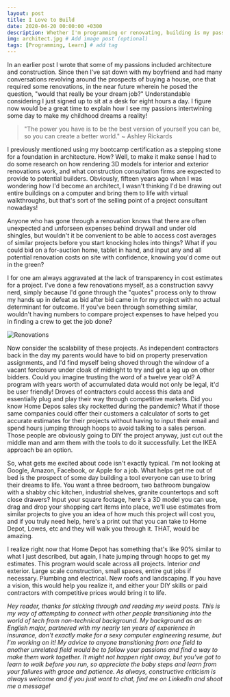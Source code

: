 ```yaml
---
layout: post
title: I Love to Build
date: 2020-04-20 00:00:00 +0300
description: Whether I'm programming or renovating, building is my passion. # Add post description (optional)
img: architect.jpg # Add image post (optional)
tags: [Programming, Learn] # add tag
---
```

In an earlier post I wrote that some of my passions included architecture and construction. Since then I've sat down with my boyfriend and had many conversations revolving around the prospects of buying a house, one that required some renovations, in the near future wherein he posed the question, "would that really be your dream job?" Understandable considering I just signed up to sit at a desk for eight hours a day. I figure now would be a great time to explain how I see my passions intertwining some day to make my childhood dreams a reality! 

>"The power you have is to be the best version of yourself you can be, so you can create a better world." ~ Ashley Rickards

I previously mentioned using my bootcamp certification as a stepping stone for a foundation in architecture. How? Well, to make it make sense I had to do some research on how rendering 3D models for interior and exterior renovations work, and what construction consultation firms are expected to provide to potential builders. Obviously, fifteen years ago when I was wondering how I'd become an architect, I wasn't thinking I'd be drawing out entire buildings on a computer and bring them to life with virtual walkthroughs, but that's sort of the selling point of a project consultant nowadays! 

Anyone who has gone through a renovation knows that there are often unexpected and unforseen expenses behind drywall and under old shingles, but wouldn't it be convenient to be able to access cost averages of similar projects before you start knocking holes into things? What if you could bid on a for-auction home, tablet in hand, and input any and all potential renovation costs on site with confidence, knowing you'd come out in the green?

I for one am always aggravated at the lack of transparency in cost estimates for a project. I've done a few renovations myself, as a construction savvy nerd, simply because I'd gone through the "quotes" process only to throw my hands up in defeat as bid after bid came in for my project with no actual determinant for outcome. If you've been through something similar, wouldn't having numbers to compare project expenses to have helped you in finding a crew to get the job done? 

![Renovations]({{site.baseurl}}/assets/img/renovations.jpg)

Now consider the scalability of these projects. As independent contractors back in the day my parents would have to bid on property preservation assignments, and I'd find myself being shoved through the window of a vacant forclosure under cloak of midnight to try and get a leg up on other bidders. Could you imagine trusting the word of a twelve year old? A program with years worth of accumulated data would not only be legal, it'd be user friendly! Droves of contractors could access this data and essentially plug and play their way through competitive markets. Did you know Home Depos sales sky rocketted during the pandemic? What if those same companies could offer their customers a calculator of sorts to get accurate estimates for their projects without having to input their email and spend hours jumping through hoops to avoid talking to a sales person. Those people are obviously going to DIY the project anyway, just cut out the middle man and arm them with the tools to do it successfully. Let the IKEA approach be an option.

So, what gets me excited about code isn't exactly typical. I'm not looking at Google, Amazon, Facebook, or Apple for a job. What helps get me out of bed is the prospect of some day building a tool everyone can use to bring their dreams to life. You want a three bedroom, two bathroom bungalow with a shabby chic kitchen, industrial shelves, granite countertops and soft close drawers? Input your square footage, here's a 3D model you can use, drag and drop your shopping cart items into place, we'll use estimates from similar projects to give you an idea of how much this project will cost you, and if you truly need help, here's a print out that you can take to Home Depot, Lowes, etc and they will walk you through it. THAT, would be amazing. 

I realize right now that Home Depot has something that's like 90% similar to what I just described, but again, I hate jumping through hoops to get my estimates. This program would scale across all projects. Interior <i>and</i> exterior. Large scale construction, small spaces, entire gut jobs if necessary. Plumbing and electrical. New roofs and landscaping. If you have a vision, this would help you realize it, and either your DIY skills or paid contractors with competitive prices would bring it to life.

<i>Hey reader, thanks for sticking through and reading my weird posts. This is my way of attempting to connect with other people transitioning into the world of tech from non-technical background. My background as an English major, partnered with my nearly ten years of experience in insurance, don't exactly make for a sexy computer engineering resume, but I'm working on it! My advice to anyone transitioning from one field to another unrelated field would be to follow your passions and find a way to make them work together. It might not happen right away, but you've got to learn to walk before you run, so appreciate the baby steps and learn from your failures with grace and patience. As always, constructive criticism is always welcome and if you just want to chat, find me on LinkedIn and shoot me a message!</i>
